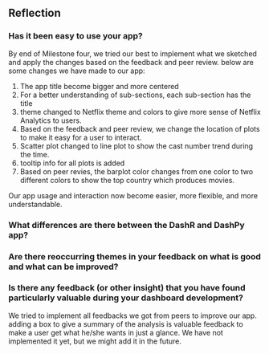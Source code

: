 ## Reflection

### Has it been easy to use your app?

By end of Milestone four, we tried our best to implement what we sketched and apply the changes based on the feedback and peer review. below are some changes we have made to our app:

1. The app title become bigger and more centered
2. For a better understanding of sub-sections, each sub-section has the title
3. theme changed to Netflix theme and colors to give more sense of Netflix Analytics to users.
4. Based on the feedback and peer review, we change the location of plots to make it easy for a user to interact.
5. Scatter plot changed to line plot to show the cast number trend during the time.
6. tooltip info for all plots is added
7. Based on peer revies, the barplot color changes from one color to two different colors to show the top country which produces movies.

Our app usage and interaction now become easier, more flexible, and more understandable.

### What differences are there between the DashR and DashPy app?

### Are there reoccurring themes in your feedback on what is good and what can be improved?

### Is there any feedback (or other insight) that you have found particularly valuable during your dashboard development?

We tried to implement all feedbacks we got from peers to improve our app. adding a box to give a summary of the analysis is valuable feedback to make a user get what he/she wants in just a glance. We have not implemented it yet, but we might add it in the future.
